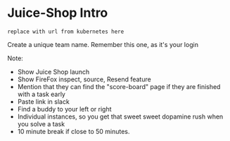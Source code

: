 <!-- .slide: data-background-image="./content/images/juiceshop-logo.svg" data-background-size="15%" data-background-position="right 2% top 2%"-->

# Juice-Shop Intro

`replace with url from kubernetes here`

Create a unique team name. Remember this one, as it's your login

Note:

- Show Juice Shop launch
- Show FireFox inspect, source, Resend feature
- Mention that they can find the "score-board" page if they are finished with a task early
- Paste link in slack
- Find a buddy to your left or right
- Individual instances, so you get that sweet sweet dopamine rush when you solve a task
- 10 minute break if close to 50 minutes.
